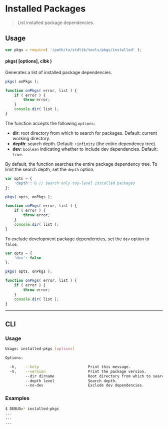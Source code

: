 # Installed Packages

> List installed package dependencies.


<!-- <intro> -->

<!-- </intro> -->


<!-- <usage> -->

## Usage

``` javascript
var pkgs = require( '/path/to/stdlib/tools/pkgs/installed' );
```

#### pkgs( \[options\], clbk )

Generates a list of installed package dependencies. 

``` javascript
pkgs( onPkgs );

function onPkgs( error, list ) {
    if ( error ) {
        throw error;
    }
    console.dir( list );
}
```

The function accepts the following `options`:

* __dir__: root directory from which to search for packages. Default: current working directory.
* __depth__: search depth. Default: `+infinity` (the entire dependency tree).
* __dev__: `boolean` indicating whether to include dev dependencies. Default: `true`.

By default, the function searches the entire package dependency tree. To limit the search depth, set the `depth` option.

``` javascript
var opts = {
    'depth': 0 // search only top-level installed packages
};

pkgs( opts, onPkgs );

function onPkgs( error, list ) {
    if ( error ) {
        throw error;
    }
    console.dir( list );
}
```

To exclude development package dependencies, set the `dev` option to `false`.

``` javascript
var opts = {
    'dev': false
};

pkgs( opts, onPkgs );

function onPkgs( error, list ) {
    if ( error ) {
        throw error;
    }
    console.dir( list );
}
```

<!-- </usage> -->


<!-- <examples> -->

<!-- ## Examples

``` javascript

``` -->

<!-- </examples> -->


---

<!-- <cli> -->

## CLI

<!-- <usage> -->

### Usage

``` bash
Usage: installed-pkgs [options]

Options:

  -h,    --help                      Print this message.
  -V,    --version                   Print the package version.
         --dir dirname               Root directory from which to search.
         --depth level               Search depth.
         --no-dev                    Exclude dev dependencies.
```

<!-- </usage> -->


<!-- <examples> -->

### Examples

``` bash
$ DEBUG=* installed-pkgs
...
...
...
```


<!-- </examples> -->

<!-- </cli> -->


<!-- <links> -->

<!-- </links> -->
